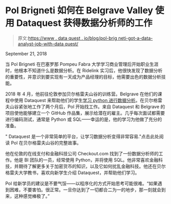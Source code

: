 # Pol Brigneti 如何在 Belgrave Valley 使用 Dataquest 获得数据分析师的工作

> 原文:[https://www . data quest . io/blog/pol-brig neti-got-a-data-analyst-job-with-data quest/](https://www.dataquest.io/blog/pol-brigneti-got-a-data-analyst-job-with-dataquest/)

September 21, 2018

当 Pol Brigneti 在巴塞罗那 Pompeu Fabra 大学学习商业管理后开始职业生涯时，他根本不知道什么是数据分析。在 Ridelink 实习后，他很快发现了数据分析的重要性，并意识到要实现有一天成为产品经理的目标，他需要出色的数据分析技能。

2018 年 4 月，他前往伦敦参加贝尔格雷夫山谷的训练营。Belgrave 在他们的课程中使用 Dataquest 来帮助他们的学生[学习 python 进行数据分析](https://www.dataquest.io/path/data-analyst)。在贝尔格雷夫山谷紧张地工作了两个月后，Pol 开始找工作。来自 Dataquest 和 Belgrave 的项目使他能够建立一个 GitHub 作品集，展示给潜在的雇主。几乎每次面试都需要进行编码测试，通常是 Python 或 SQL——幸运的是，他的学习为他做了充分的准备。

" Dataquest 是一个非常简单的平台，让学习数据分析变得非常容易."点击此处阅读 Pol 在贝尔格雷夫山谷的完整故事。

他在伦敦的在线支付和金融科技公司 Checkout.com 找到了一份数据分析师的工作。他是 BI 团队的一员，经常使用 Python，并将使用 SQL。他非常喜欢金融科技，并期待了解更多关于加密货币的知识，以及它如何扰乱金融科技。他还在贝尔格雷夫大学教书，喜欢向新学生介绍 Dataquest，并帮助他们学习。

Pol 给新学员的建议是不要气馁——以程序化的方式开始思考可能很难。“如果遇到困难，不要害怕。很正常。一旦你达到了一切都合二为一的地步，那一刻就会到来，这种感觉棒极了。”